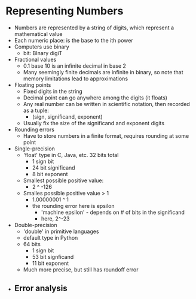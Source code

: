# Representing Numbers
- Numbers are represented by a string of digits, which represent a mathematical value
- Each numeric place: is the base to the ith power
- Computers use binary
  - bit: BInary digiT
- Fractional values
  - 0.1 base 10 is an infinite decimal in base 2
  - Many seemingly finite decimals are infinite in binary, so note that memory limitations lead to approximations
- Floating points
  - Fixed digits in the string
  - Decimal point can go anywhere among the digits (it floats)
  - Any real number can be written in scientific notation, then recorded as a tuple:
    - (sign, significand, exponent)
  - Usually fix the size of the significand and exponent digits
- Rounding errors
  - Have to store numbers in a finite format, requires rounding at some point
- Single-precision
  - 'float' type in C, Java, etc. 32 bits total
    - 1 sign bit
    - 24 bit significand
    - 8 bit exponent
  - Smallest possible positive value:
    - 2 ^ -126
  - Smalles possible positive value > 1
    - 1.00000001 ^ 1
    - the rounding error here is epsilon
      - 'machine epsilon' - depends on # of bits in the significand
      - here, 2^-23
- Double-precision
  - 'double' in primitive languages
  - default type in Python
  - 64 bits
    - 1 sign bit
    - 53 bit signficand
    - 11 bit exponent
  - Much more precise, but still has roundoff error
- Error analysis
  - 
  
